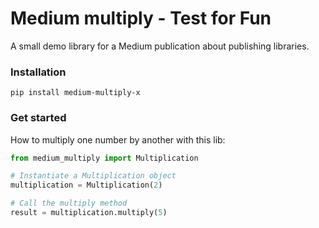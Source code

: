 # Medium multiply - Test for Fun
A small demo library for a Medium publication about publishing libraries.

### Installation
```
pip install medium-multiply-x
```

### Get started
How to multiply one number by another with this lib:

```Python
from medium_multiply import Multiplication

# Instantiate a Multiplication object
multiplication = Multiplication(2)

# Call the multiply method
result = multiplication.multiply(5)
```
